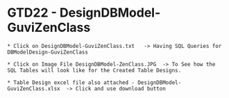 # GTD22 - DesignDBModel-GuviZenClass
    
    * Click on DesignDBModel-GuviZenClass.txt   -> Having SQL Queries for DBModelDesign-GuviZenClass

    * Click on Image File DesignDBModel-ZenClass.JPG  -> To See how the SQL Tables will look like for the Created Table Designs.

    * Table Design excel file also attached - DesignDBModel-GuviZenClass.xlsx  -> Click and use download button